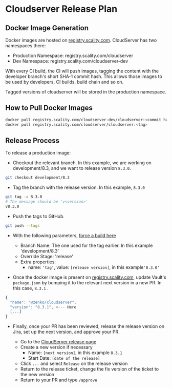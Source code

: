 # Cloudserver Release Plan

## Docker Image Generation

Docker images are hosted on [registry.scality.com](registry.scality.com).
CloudServer has two namespaces there:

* Production Namespace: registry.scality.com/cloudserver
* Dev Namespace: registry.scality.com/cloudserver-dev

With every CI build, the CI will push images, tagging the
content with the developer branch's short SHA-1 commit hash.
This allows those images to be used by developers, CI builds,
build chain and so on.

Tagged versions of cloudserver will be stored in the production namespace.

## How to Pull Docker Images

```sh
docker pull registry.scality.com/cloudserver-dev/cloudserver:<commit hash>
docker pull registry.scality.com/cloudserver/cloudserver:<tag>
```

## Release Process

To release a production image:

* Checkout the relevant branch. In this example,
  we are working on development/8.3, and we want to release version `8.3.0`.

```sh
git checkout development/8.3
```

* Tag the branch with the release version. In this example, `8.3.0`

```sh
git tag -a 8.3.0
# The message should be 'v<version>'
v8.3.0
```

* Push the tags to GitHub.

```sh
git push --tags
```

* With the following parameters, [force a build here](https://eve.devsca.com/github/scality/cloudserver/#/builders/3/force/force)

    * Branch Name: The one used for the tag earlier. In this example 'development/8.3'
    * Override Stage: 'release'
    * Extra properties:
      * name: `'tag'`, value: `[release version]`, in this example`'8.3.0'`

* Once the docker image is present on [registry.scality.com](registry.scality.com),
  update Vault's `package.json`
  by bumping it to the relevant next version in a new PR.
  In this case, `8.3.1` .

```js
{
  "name": "@zenko/cloudserver",
  "version": "8.3.1", <--- Here
  [...]
}
```

* Finally, once your PR has been reviewed, release the release version on Jira,
  set up the next version, and approve your PR.

  * Go to the [CloudServer release page](https://scality.atlassian.net/projects/CLDSRV?selectedItem=com.atlassian.jira.jira-projects-plugin:release-page)
  * Create a new version if necessary
    * Name: `[next version]`, in this example `8.3.1`
    * Start Date: `[date of the release]`
  * Click `...` and select `Release` on the release version
  * Return to the release ticket,
    change the fix version of the ticket to the new version
  * Return to your PR and type `/approve`
